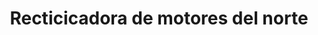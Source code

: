 ---
title: "Recticicadora de motores del norte"
url: /bogota-d-c/recticicadora-de-motores-del-norte/
shop: Autowerkstatt
---